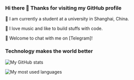 ### Hi there 👋 Thanks for visiting my GitHub profile

📖 I am currently a student at a university in Shanghai, China.

🎹 I love music and like to build stuffs with code.

💬 Welcome to chat with me on [Telegram]!

### Technology makes the world better

![My GitHub stats](https://github-readme-stats.vercel.app/api?username=reekystive&include_all_commits=true&show_icons=true)

![My most used languages](https://github-readme-stats.vercel.app/api/top-langs/?username=reekystive&layout=compact)
